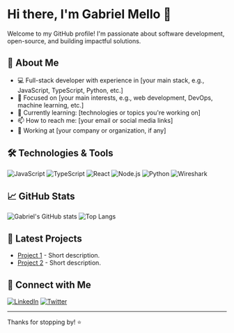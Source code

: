 # Hi there, I'm Gabriel Mello 👋

Welcome to my GitHub profile! I'm passionate about software development, open-source, and building impactful solutions.

## 🚀 About Me

- 💻 Full-stack developer with experience in [your main stack, e.g., JavaScript, TypeScript, Python, etc.]
- 🎯 Focused on [your main interests, e.g., web development, DevOps, machine learning, etc.]
- 🌱 Currently learning: [technologies or topics you're working on]
- 📫 How to reach me: [your email or social media links]
- 🏢 Working at [your company or organization, if any]

## 🛠️ Technologies & Tools

![JavaScript](https://img.shields.io/badge/-JavaScript-black?style=flat-square&logo=javascript)
![TypeScript](https://img.shields.io/badge/-TypeScript-black?style=flat-square&logo=typescript)
![React](https://img.shields.io/badge/-React-black?style=flat-square&logo=react)
![Node.js](https://img.shields.io/badge/-Node.js-black?style=flat-square&logo=node.js)
![Python](https://img.shields.io/badge/-Python-black?style=flat-square&logo=python)
![Wireshark](https://img.shields.io/badge/-Wireshark-black?style=flat-square&logo=wireshark)
<!-- Add or remove tools as appropriate -->

## 📈 GitHub Stats

![Gabriel's GitHub stats](https://github-readme-stats.vercel.app/api?username=gabrielrmello&show_icons=true&theme=dark)
![Top Langs](https://github-readme-stats.vercel.app/api/top-langs/?username=gabrielrmello&layout=compact&theme=dark)

## 📝 Latest Projects

- [Project 1](https://github.com/gabrielrmello/project1) - Short description.
- [Project 2](https://github.com/gabrielrmello/project2) - Short description.
<!-- List some pinned or favorite projects -->

## 🔗 Connect with Me

[![LinkedIn](https://img.shields.io/badge/-LinkedIn-blue?style=flat-square&logo=linkedin)](https://linkedin.com/in/gabrielrmello)
[![Twitter](https://img.shields.io/badge/-Twitter-blue?style=flat-square&logo=twitter)](https://twitter.com/yourusername)
<!-- Add more links as relevant -->

---

Thanks for stopping by! ⭐️
